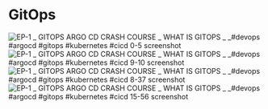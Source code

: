 # GitOps

![EP-1 _ GITOPS   ARGO CD CRASH COURSE _ WHAT IS GITOPS _ _#devops #argocd #gitops #kubernetes #cicd 0-5 screenshot](https://github.com/HimanshuMishra123/GitOps/assets/164254902/8a18a172-66f6-44c5-a9a1-800fa463e448)
![EP-1 _ GITOPS   ARGO CD CRASH COURSE _ WHAT IS GITOPS _ _#devops #argocd #gitops #kubernetes #cicd 9-10 screenshot](https://github.com/HimanshuMishra123/GitOps/assets/164254902/bed8b799-e0a4-4742-968e-d0d00d81fba0)
![EP-1 _ GITOPS   ARGO CD CRASH COURSE _ WHAT IS GITOPS _ _#devops #argocd #gitops #kubernetes #cicd 8-37 screenshot](https://github.com/HimanshuMishra123/GitOps/assets/164254902/9d4ffffb-d371-4ff1-94f9-2ef2ce8f3505)
![EP-1 _ GITOPS   ARGO CD CRASH COURSE _ WHAT IS GITOPS _ _#devops #argocd #gitops #kubernetes #cicd 15-56 screenshot](https://github.com/HimanshuMishra123/GitOps/assets/164254902/8c5e9615-966b-41c2-a968-ce90af8b932b)
